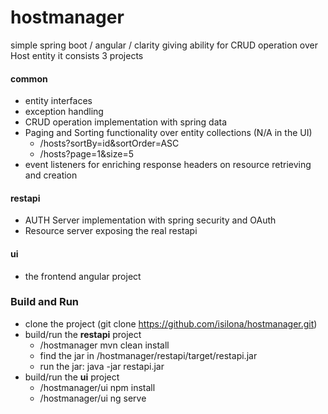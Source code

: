 # hostmanager
simple spring boot / angular / clarity giving ability for CRUD operation over Host entity
it consists 3 projects

#### common 
- entity interfaces
- exception handling
- CRUD operation implementation with spring data
- Paging and Sorting functionality over entity collections (N/A in the UI)
  - /hosts?sortBy=id&sortOrder=ASC
  - /hosts?page=1&size=5
- event listeners for enriching response headers on resource retrieving and creation

#### restapi
- AUTH Server implementation with spring security and OAuth
- Resource server exposing the real restapi

#### ui
- the frontend angular project

### Build and Run
- clone the project (git clone https://github.com/isilona/hostmanager.git)
- build/run the **restapi** project 
  - /hostmanager mvn clean install 
  - find the jar in /hostmanager/restapi/target/restapi.jar
  - run the jar: java -jar restapi.jar
- build/run the **ui** project 
  - /hostmanager/ui npm install
  - /hostmanager/ui ng serve
